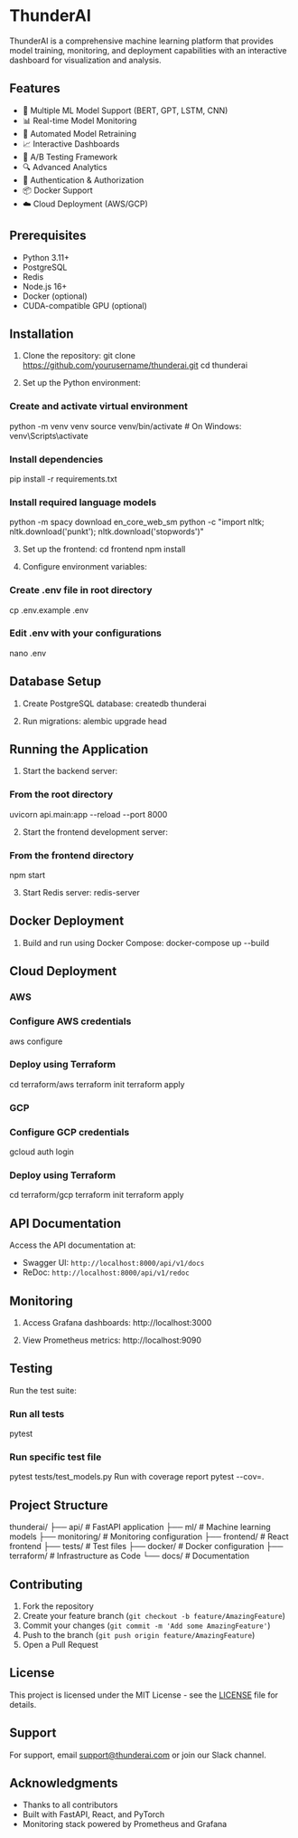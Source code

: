 # ThunderAI

ThunderAI is a comprehensive machine learning platform that provides model training, monitoring, and deployment capabilities with an interactive dashboard for visualization and analysis.

## Features

- 🤖 Multiple ML Model Support (BERT, GPT, LSTM, CNN)
- 📊 Real-time Model Monitoring
- 🔄 Automated Model Retraining
- 📈 Interactive Dashboards
- 🧪 A/B Testing Framework
- 🔍 Advanced Analytics
- 🔐 Authentication & Authorization
- 📦 Docker Support
- ☁️ Cloud Deployment (AWS/GCP)

## Prerequisites

- Python 3.11+
- PostgreSQL
- Redis
- Node.js 16+
- Docker (optional)
- CUDA-compatible GPU (optional)

## Installation

1. Clone the repository:
git clone https://github.com/yourusername/thunderai.git
cd thunderai

2. Set up the Python environment:
### Create and activate virtual environment
python -m venv venv
source venv/bin/activate # On Windows: venv\Scripts\activate
### Install dependencies
pip install -r requirements.txt
### Install required language models
python -m spacy download en_core_web_sm
python -c "import nltk; nltk.download('punkt'); nltk.download('stopwords')"

3. Set up the frontend:
cd frontend
npm install

4. Configure environment variables:
### Create .env file in root directory
cp .env.example .env
### Edit .env with your configurations
nano .env


## Database Setup

1. Create PostgreSQL database:
createdb thunderai

2. Run migrations:
alembic upgrade head


## Running the Application

1. Start the backend server:
### From the root directory
uvicorn api.main:app --reload --port 8000

2. Start the frontend development server:
### From the frontend directory
npm start

3. Start Redis server:
redis-server

## Docker Deployment

1. Build and run using Docker Compose:
docker-compose up --build

## Cloud Deployment

### AWS
### Configure AWS credentials
aws configure
### Deploy using Terraform
cd terraform/aws
terraform init
terraform apply

### GCP

### Configure GCP credentials
gcloud auth login
### Deploy using Terraform
cd terraform/gcp
terraform init
terraform apply


## API Documentation

Access the API documentation at:
- Swagger UI: `http://localhost:8000/api/v1/docs`
- ReDoc: `http://localhost:8000/api/v1/redoc`

## Monitoring

1. Access Grafana dashboards:
http://localhost:3000

2. View Prometheus metrics:
http://localhost:9090

## Testing

Run the test suite:
### Run all tests
pytest
### Run specific test file
pytest tests/test_models.py
Run with coverage report
pytest --cov=.

## Project Structure
thunderai/
├── api/ # FastAPI application
├── ml/ # Machine learning models
├── monitoring/ # Monitoring configuration
├── frontend/ # React frontend
├── tests/ # Test files
├── docker/ # Docker configuration
├── terraform/ # Infrastructure as Code
└── docs/ # Documentation

## Contributing

1. Fork the repository
2. Create your feature branch (`git checkout -b feature/AmazingFeature`)
3. Commit your changes (`git commit -m 'Add some AmazingFeature'`)
4. Push to the branch (`git push origin feature/AmazingFeature`)
5. Open a Pull Request

## License

This project is licensed under the MIT License - see the [LICENSE](LICENSE) file for details.

## Support

For support, email support@thunderai.com or join our Slack channel.

## Acknowledgments

- Thanks to all contributors
- Built with FastAPI, React, and PyTorch
- Monitoring stack powered by Prometheus and Grafana